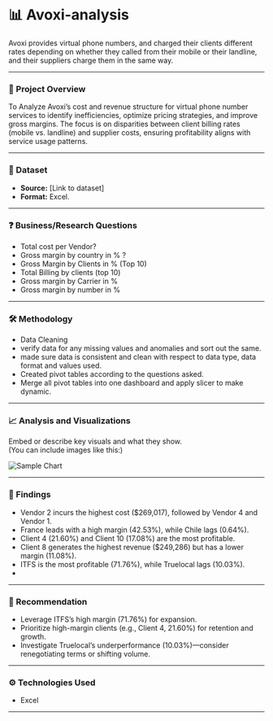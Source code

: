 
# 📊 Avoxi-analysis
Avoxi  provides virtual phone numbers, and  charged their clients different rates depending on whether they called from their mobile or their landline, and their suppliers charge them in the same way.

---
### 🧠 Project Overview

To Analyze Avoxi’s cost and revenue structure for virtual phone number services to identify inefficiencies, optimize pricing strategies, and improve gross margins. The focus is on disparities between client billing rates (mobile vs. landline) and supplier costs, ensuring profitability aligns with service usage patterns.

---

### 📂 Dataset

- **Source:** [Link to dataset]
- **Format:** Excel.
---

### ❓ Business/Research Questions

- Total cost per Vendor?
- Gross margin by country in % ?
- Gross Margin by Clients in % (Top 10)
- Total Billing by clients (top 10)
- Gross margin by Carrier in %
- Gross margin by number in %
---

### 🛠 Methodology
- Data Cleaning
- verify data for any missing values and anomalies and sort out the same.
- made sure data is consistent and clean with respect to data type, data format and values used.
- Created pivot tables according to the questions asked.
- Merge all pivot tables into one dashboard and apply slicer to make dynamic.


---

### 📈 Analysis and Visualizations

Embed or describe key visuals and what they show.  
(You can include images like this:)

![Sample Chart](images/sample_chart.png)

---

### 📌 Findings
- Vendor 2 incurs the highest cost ($269,017), followed by Vendor 4 and Vendor 1.
- France leads with a high margin (42.53%), while Chile lags (0.64%).
- Client 4 (21.60%) and Client 10 (17.08%) are the most profitable.
- Client 8 generates the highest revenue ($249,286) but has a lower margin (11.08%).
- ITFS is the most profitable (71.76%), while Truelocal lags (10.03%).
- 
---

### 🧾 Recommendation
- Leverage ITFS’s high margin (71.76%) for expansion.
- Prioritize high-margin clients (e.g., Client 4, 21.60%) for retention and growth.
- Investigate Truelocal’s underperformance (10.03%)—consider renegotiating terms or shifting volume.

---

### ⚙️ Technologies Used
- Excel 

---



